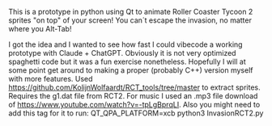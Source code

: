 This is a prototype in python using Qt to animate Roller Coaster Tycoon 2 sprites "on top" of your screen! You can´t escape the invasion, no matter where you Alt-Tab!

I got the idea and I wanted to see how fast I could vibecode a working prototype with Claude + ChatGPT. Obviously it is not very optimized spaghetti code but it was a fun exercise nonetheless. Hopefully I will at some point get around to making a proper (probably C++) version myself with more features. Used https://github.com/KolijnWolfaardt/RCT_tools/tree/master to extract sprites. Requires the g1.dat file from RCT2. For music I used an .mp3 file download of https://www.youtube.com/watch?v=-tpLgBprqLI. Also you might need to add this tag for it to run: QT_QPA_PLATFORM=xcb python3 InvasionRCT2.py
